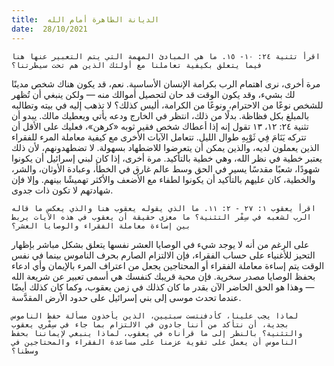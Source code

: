 ```yaml
---
title:  الديانة الطاهرة أمام الله
date:  28/10/2021
---
```


`اقرأ تثنية ٢٤: ١٠- ١٥. ما هي المبادئ المهمة التي يتم التعبير عنها هنا فيما يتعلق بكيفية تعاملنا مع أولئك الذين هم تحت سيطرتنا؟`

مرة أخرى، نرى اهتمام الرب بكرامة الإنسان الأساسية. نعم، قد يكون هناك شخص مدينًا لك بشيء، وقد يكون الوقت قد حان لتحصيل أموالك منه — ولكن ينبغي أن تُظهر للشخص نوعًا من الاحترام، ونوعًا من الكرامة، أليس كذلك؟ لا تذهب إليه في بيته وتطالبه بالمبلغ بكل فظاظة. بدلًا من ذلك، انتظر في الخارج ودعه يأتي ويعطيك مالك. يبدو أن تثنية ٢٤: ١٢، ١٣ تقول إنه إذا أعطاك شخص فقير ثوبه «كرهن»، فعليك على الأقل أن تتركه يَنَامَ فِي ثَوْبِهِ طوال الليل. تتعامل الآيات الأخرى مع كيفية معاملة المرء للفقراء الذين يعملون لديه، والذين يمكن أن يتعرضوا للاضطهاد بسهولة. لا تضطهدونهم، لأن ذلك يعتبر خطية في نظر الله، وهي خطية بالتأكيد. مرة أخرى، إذا كان لبني إسرائيل أن يكونوا شهودًا، شعبًا مقدسًا يسير في الحق وسط عالم غارق في الخطأ، وعبادة الأوثان، والشر، والخطية، كان عليهم بالتأكيد أن يكونوا لطفاء مع الأضعف والأكثر تهميشًا بينهم. وإلا فإن شهادتهم لا تكون ذات جدوى.

`اقرأ يعقوب ١: ٢٧ - ٢: ١١. ما الذي يقوله يعقوب هنا والذي يعكس ما قاله الرب لشعبه في سِفْر التثنية؟ ما مغزى حقيقة أن يعقوب في هذه الآيات يربط بين إساءة معاملة الفقراء والوصايا العشر؟`

على الرغم من أنه لا يوجد شيء في الوصايا العشر نفسها يتعلق بشكل مباشر بإظهار التحيز للأغنياء على حساب الفقراء، فإن الالتزام الصارم بحرف الناموس بينما في نفس الوقت يتم إساءة معاملة الفقراء أو المحتاجين يجعل من اعتراف المرء بالإيمان وأي ادعاء بحفظ الوصايا مصدر سخرية. فإن محبة قريبك كنفسك هي أسمى تعبير عن شريعة الله — وهذا هو الحق الحاضر الآن بقدر ما كان كذلك في زمن يعقوب، وكما كان كذلك أيضًا عندما تحدث موسى إلى بني إسرائيل على حدود الأرض المقدَّسة.

`لماذا يجب علينا، كأدفنتست سبتيين، الذين يأخذون مسألة حفظ الناموس بجدية، أن نتأكد من أننا جادون في الالتزام بما جاء في سِفْري يعقوب والتثنية؟ بالنظر إلى ما قرأناه في يعقوب، لماذا ينبغي لإيماننا بحفظ الناموس أن يعمل على تقوية عزمنا على مساعدة الفقراء والمحتاجين في وسطنا؟`